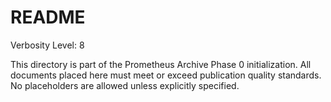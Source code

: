 # README

Verbosity Level: 8

This directory is part of the Prometheus Archive Phase 0 initialization. All documents placed here must meet or exceed publication quality standards. No placeholders are allowed unless explicitly specified.